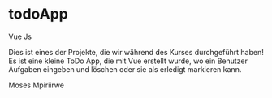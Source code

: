# todoApp
Vue Js

Dies ist eines der Projekte, die wir während des Kurses durchgeführt haben! Es ist eine kleine ToDo App, die mit Vue erstellt wurde, wo ein Benutzer Aufgaben eingeben und löschen oder sie als erledigt markieren kann.

Moses Mpiriirwe 

